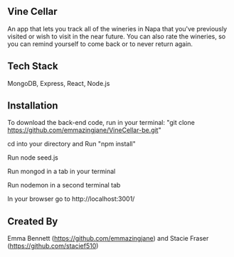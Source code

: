 ## Vine Cellar
An app that lets you track all of the wineries in Napa that you've previously visited or wish to visit in the near future. You can also rate the wineries, so you can remind yourself to come back or to never return again.

## Tech Stack
MongoDB, Express, React, Node.js

## Installation

To download the back-end code, run in your terminal: "git clone https://github.com/emmazingjane/VineCellar-be.git"

cd into your directory and Run "npm install"

Run node seed.js

Run mongod in a tab in your terminal

Run nodemon in a second terminal tab

In your browser go to http://localhost:3001/ 

## Created By
Emma Bennett (https://github.com/emmazingjane)
and 
Stacie Fraser (https://github.com/stacief510)
